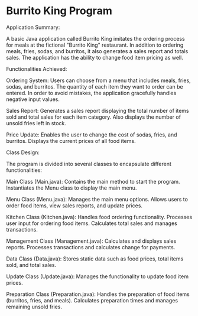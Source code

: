 # Burrito King Program

Application Summary:

A basic Java application called Burrito King imitates the ordering process for meals at the fictional "Burrito King" restaurant. In addition to ordering meals, fries, sodas, and burritos, it also generates a sales report and totals sales. The application has the ability to change food item pricing as well.

Functionalities Achieved:

Ordering System: Users can choose from a menu that includes meals, fries, sodas, and burritos. The quantity of each item they want to order can be entered. In order to avoid mistakes, the application gracefully handles negative input values.

Sales Report: Generates a sales report displaying the total number of items sold and total sales for each item category. Also displays the number of unsold fries left in stock.

Price Update: Enables the user to change the cost of sodas, fries, and burritos. Displays the current prices of all food items.

Class Design:

The program is divided into several classes to encapsulate different functionalities:

Main Class (Main.java): Contains the main method to start the program. Instantiates the Menu class to display the main menu.

Menu Class (Menu.java): Manages the main menu options. Allows users to order food items, view sales reports, and update prices.

Kitchen Class (Kitchen.java): Handles food ordering functionality. Processes user input for ordering food items. Calculates total sales and manages transactions.

Management Class (Management.java): Calculates and displays sales reports. Processes transactions and calculates change for payments.

Data Class (Data.java): Stores static data such as food prices, total items sold, and total sales.

Update Class (Update.java): Manages the functionality to update food item prices.

Preparation Class (Preparation.java): Handles the preparation of food items (burritos, fries, and meals). Calculates preparation times and manages remaining unsold fries.
